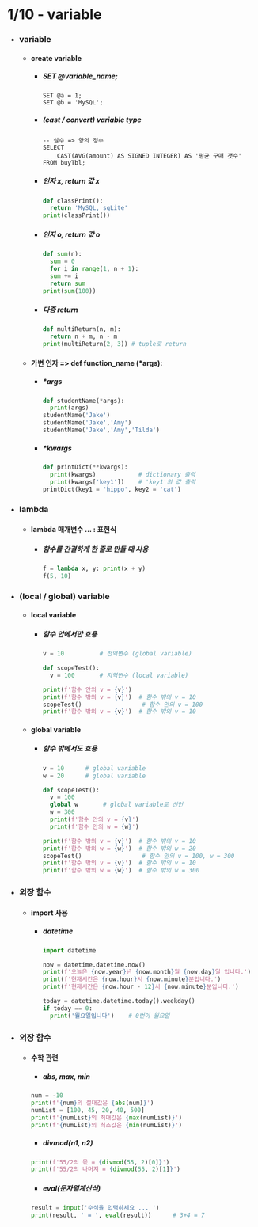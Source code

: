 # 1/10 - variable
- ### variable
  - #### create variable
    + ##### SET @variable_name;
      ```mysql
      SET @a = 1;
      SET @b = 'MySQL';
      ```
    + ##### (cast / convert) variable type
      ```mysql
      -- 실수 => 양의 정수
      SELECT
          CAST(AVG(amount) AS SIGNED INTEGER) AS '평균 구매 갯수'
      FROM buyTbl;
      ```
    + ##### 인자 x, return 값 x
      ```python
      def classPrint():
        return 'MySQL, sqLite'
      print(classPrint())
      ```
    + ##### 인자 o, return 값 o
      ```python
      def sum(n):
        sum = 0
        for i in range(1, n + 1):
        sum += i
        return sum
      print(sum(100))
      ```
    + ##### 다중 return
      ```python
      def multiReturn(n, m):
        return n + m, n - m
      print(multiReturn(2, 3)) # tuple로 return
      ```
  - #### 가변 인자 => def function_name (*args):
    + ##### *args
      ```python
      def studentName(*args):
        print(args)
      studentName('Jake')
      studentName('Jake','Amy')
      studentName('Jake','Amy','Tilda')
      ```
    + ##### *kwargs
      ```python
      def printDict(**kwargs):
        print(kwargs)            # dictionary 출력
        print(kwargs['key1'])    # 'key1'의 값 출력
      printDict(key1 = 'hippo', key2 = 'cat')
      ```
- ### lambda
  - #### lambda 매개변수 ... : 표현식
    + ##### 함수를 간결하게 한 줄로 만들 때 사용
      ```python
      f = lambda x, y: print(x + y)
      f(5, 10)
      ```
- ### (local / global) variable
  - #### local variable
    + ##### 함수 안에서만 효용
      ```python
      v = 10          # 전역변수 (global variable)
      
      def scopeTest():
        v = 100       # 지역변수 (local variable)
      
      print(f'함수 안의 v = {v}')
      print(f'함수 밖의 v = {v}')  # 함수 밖의 v = 10
      scopeTest()                 # 함수 안의 v = 100
      print(f'함수 밖의 v = {v}')  # 함수 밖의 v = 10
      ```
  - #### global variable
    + ##### 함수 밖에서도 효용
      ```python
      v = 10      # global variable
      w = 20      # global variable
      
      def scopeTest():
        v = 100
        global w       # global variable로 선언
        w = 300
        print(f'함수 안의 v = {v}')
        print(f'함수 안의 w = {w}')
    
      print(f'함수 밖의 v = {v}')  # 함수 밖의 v = 10
      print(f'함수 밖의 w = {w}')  # 함수 밖의 w = 20
      scopeTest()                 # 함수 안의 v = 100, w = 300
      print(f'함수 밖의 v = {v}')  # 함수 밖의 v = 10
      print(f'함수 밖의 w = {w}')  # 함수 밖의 w = 300
      ```
- ### 외장 함수
  - #### import 사용
    + ##### datetime
      ```python
      import datetime
      
      now = datetime.datetime.now()
      print(f'오늘은 {now.year}년 {now.month}월 {now.day}일 입니다.')
      print(f'현재시간은 {now.hour}시 {now.minute}분입니다.')
      print(f'현재시간은 {now.hour - 12}시 {now.minute}분입니다.')
      
      today = datetime.datetime.today().weekday()
      if today == 0:
        print('월요일입니다')    # 0번이 월요일
      ```
- ### 외장 함수
  - #### 수학 관련
    + ##### abs, max, min
    ```python
    num = -10
    print(f'{num}의 절대값은 {abs(num)}')
    numList = [100, 45, 20, 40, 500]
    print(f'{numList}의 최대값은 {max(numList)}')
    print(f'{numList}의 최소값은 {min(numList)}')
    ```
    + ##### divmod(n1, n2)
    ```python
    print(f'55/2의 몫 = {divmod(55, 2)[0]}')
    print(f'55/2의 나머지 = {divmod(55, 2)[1]}')
    ```
    + ##### eval(문자열계산식)
    ```python
    result = input('수식을 입력하세요 ... ')
    print(result, ' = ', eval(result))      # 3+4 = 7
    ```
    
